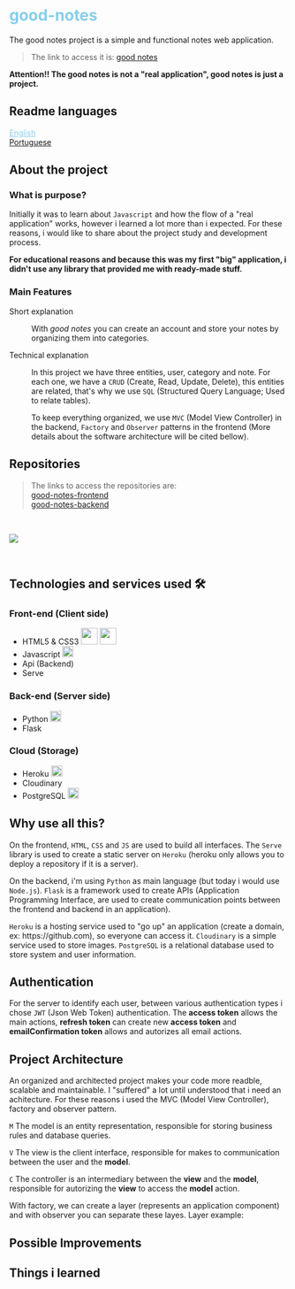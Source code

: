 <div>
  <h1 style="color: skyblue;">good-notes</h1>
  <p>
    The good notes project is a simple and functional notes web application.
  </p>
  <blockquote>
    The link to access it is: <a href="https://good-notes-app.herokuapp.com">good notes</a>
  </blockquote>
</div>

<div>
  <strong>Attention!! The good notes is not a "real application", good notes is just a project.</strong>
</div>

<div>
  <h2>Readme languages</h2>
  <div>
    <a href="#" style="cursor: pointer; color: skyblue;">English</a>
  </div>
  <div>
    <a href="#" >Portuguese</a>
  </div>
</div>

<div>
  <div>
    <h2>About the project</h2>
    <h3>What is purpose?</h3>
    <p>
      Initially it was to learn about <code>Javascript</code> and how the flow of a "real application" works, however i learned a lot more than i expected. For these reasons, i would like to share about the project study and development process.
    </p>
    <p>
      <strong>For educational reasons and because this was my first "big" application, i didn't use any library that provided me with ready-made stuff.</strong>
    </p>
    <h3>Main Features</h3>
    <dl>
      <dt>Short explanation</dt>
      <dd>
        <p>
          With <em>good notes</em> you can create an account and store your notes by organizing them into categories.
        </p>
      </dd>
      <dt>Technical explanation</dt>
      <dd>
        <p>
          In this project we have three entities, user, category and note. For each one, we have a <code>CRUD</code> (Create, Read, Update, Delete), this entities are related, that's why we use <code>SQL</code> (Structured Query Language; Used to relate tables).
        </p>
        <p>
          To keep everything organized, we use <code>MVC</code> (Model View Controller) in the backend, <code>Factory</code> and <code>Observer</code> patterns in the frontend (More details about the software architecture will be cited bellow).
        </p>
      </dd>
    </dl>
  </div>
</div>

<div>
  <h2>Repositories</h2>
  <blockquote>
    The links to access the repositories are:
    <div>
      <a href="https://github.com/GustavoRodrigue-s/good-notes-frontend">good-notes-frontend</a>
    </div>
    <div>
      <a href="https://github.com/GustavoRodrigue-s/good-notes-backend">good-notes-backend</a>
    </div>
  </blockquote>
</div>

&nbsp;

<div>
  <img src="https://user-images.githubusercontent.com/81722068/179663448-29abe138-01c8-48fd-bbe9-d1183490db6b.png" />
</div>

&nbsp;

<div>
  <h2>Technologies and services used 🛠️</h2>
  <div>
    <h3>Front-end (Client side)</h3>
    <ul>
      <li style="vertical-align: middleware;">
        HTML5 & CSS3
        <img src="https://cdn.jsdelivr.net/gh/devicons/devicon/icons/html5/html5-original-wordmark.svg" width="30" />
        <img src="https://cdn.jsdelivr.net/gh/devicons/devicon/icons/css3/css3-original-wordmark.svg" width="30" />
      </li>
      <li>
        Javascript
        <img src="https://cdn.jsdelivr.net/gh/devicons/devicon/icons/javascript/javascript-original.svg" width="20" />
      </li>
      <li>Api (Backend)</li>
      <li>Serve</li>
    </ul>
    <h3>Back-end (Server side)</h3>
    <ul>
      <li>
        Python
        <img src="https://cdn.jsdelivr.net/gh/devicons/devicon/icons/python/python-original.svg" width="20" />
      </li>
      <li>Flask</li>
    </ul>
    <h3>Cloud (Storage)</h3>
    <ul>
      <li>
        Heroku
        <img src="https://cdn.jsdelivr.net/gh/devicons/devicon/icons/heroku/heroku-plain.svg" width="20" />
      </li>
      <li>Cloudinary</li>
       <li>
        PostgreSQL
        <img src="https://cdn.jsdelivr.net/gh/devicons/devicon/icons/postgresql/postgresql-original.svg" width="20" />
      </li>
    </ul>
  </div>
</div>

<div>
  <h2>Why use all this?</h2>
  <div>
    <p>
      On the frontend, <code>HTML</code>, <code>CSS</code> and <code>JS</code> are used to build all interfaces. The <code>Serve</code> library is used to create a static server on <code>Heroku</code> (heroku only allows you to deploy a repository if it is a server).
    </p>
    <p>
      On the backend, i'm using <code>Python</code> as main language (but today i would use <code>Node.js</code>). <code>Flask</code> is a framework used to create APIs (Application Programming Interface, are used to create communication points between the frontend and backend in an application).
    </p>
    <p>
      <code>Heroku</code> is a hosting service used to "go up" an application (create a domain, ex: https://github.com), so everyone can access it. <code>Cloudinary</code> is a simple service used to store images. <code>PostgreSQL</code> is a relational database used to store system and user information.
    </p>
  </div>
</div>

<div>
  <h2>Authentication</h2>
  <p>
    For the server to identify each user, between various authentication types i chose <code>JWT</code> (Json Web Token) authentication. The <strong>access token</strong> allows the main actions, <strong>refresh token</strong> can create new <strong>access token</strong> and <strong>emailConfirmation token</strong> allows and autorizes all email actions.
  </p>
</div>

<div>
  <h2>Project Architecture</h2>
  <p>
    An organized and architected project makes your code more readble, scalable and maintainable. I "suffered" a lot until understood that i need an achitecture. For these reasons i used the MVC (Model View Controller), factory and observer pattern. 
  </p>
  <p>
    <code>M</code> The model is an entity representation, responsible for storing business rules and database queries.
  </p>
  <p>
    <code>V</code> The view is the client interface, responsible for makes to communication between the user and the <strong>model</strong>.
  </p>
  <p>
    <code>C</code> The controller is an intermediary between the <strong>view</strong> and the <strong>model</strong>, responsible for autorizing the <strong>view</strong> to access the <strong>model</strong> action.
  </p>
  <p>With factory, we can create a layer (represents an application component) and with observer you can separate these layes. Layer example:</p>
  
</div>

<div>
  <h2>Possible Improvements</h2>
</div>

<div>
  <h2>Things i learned</h2>
</div>


